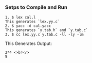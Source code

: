 ### Setps to Compile and Run

```
1. $ lex cal.l
This generates `lex.yy.c`
2. $ yacc -d cal.yacc
This generates `y.tab.h` and `y.tab.c`
3. $ cc lex.yy.c y.tab.c -ll -ly -lm
```

This Generates Output:

```
2*4 <>br</>
5

```
